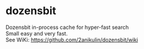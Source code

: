 dozensbit
=========

Dozensbit in-process cache for hyper-fast search<br>
Small easy and very fast.<br>
See WiKi: https://github.com/2anikulin/dozensbit/wiki
